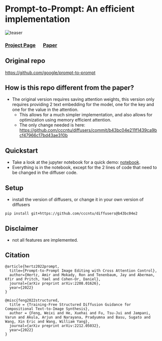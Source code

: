 # Prompt-to-Prompt: An efficient implementation

![teaser](docs/teaser.png)
### [Project Page](https://prompt-to-prompt.github.io)&ensp;&ensp;&ensp;[Paper](https://prompt-to-prompt.github.io/ptp_files/Prompt-to-Prompt_preprint.pdf)


## Original repo

https://github.com/google/prompt-to-prompt

## How is this repo different from the paper?
* The original version requires saving attention weights, this version only requires providing 2 text embedding for the model, one for the key and one for the value in the attention.
  * This allows for a much simpler implementation, and also allows for optimization using memory efficient attention.
  * The only change needed is here: https://github.com/cccntu/diffusers/commit/b43bc04e211f1439ca9bcf47966c17bd43ae310b

## Quickstart

* Take a look at the jupyter notebook for a quick demo: [notebook](prompt_to_prompt.ipynb).
* Everything is in the notebook, except for the 2 lines of code that need to be changed in the diffuser code.

## Setup

* install the version of diffusers, or change it in your own version of diffusers
```
pip install git+https://github.com/cccntu/diffusers@b43bc04e2
```

## Disclaimer

* not all features are implemented.


## Citation

```
@article{hertz2022prompt,
  title={Prompt-to-Prompt Image Editing with Cross Attention Control},
  author={Hertz, Amir and Mokady, Ron and Tenenbaum, Jay and Aberman, Kfir and Pritch, Yael and Cohen-Or, Daniel},
  journal={arXiv preprint arXiv:2208.01626},
  year={2022}
}

@misc{feng2022structured,
  title = {Training-Free Structured Diffusion Guidance for Compositional Text-to-Image Synthesis},
  author = {Feng, Weixi and He, Xuehai and Fu, Tsu-Jui and Jampani, Varun and Akula, Arjun and Narayana, Pradyumna and Basu, Sugato and Wang, Xin Eric and Wang, William Yang},
  journal={arXiv preprint arXiv:2212.05032},
  year={2022}
}
```
